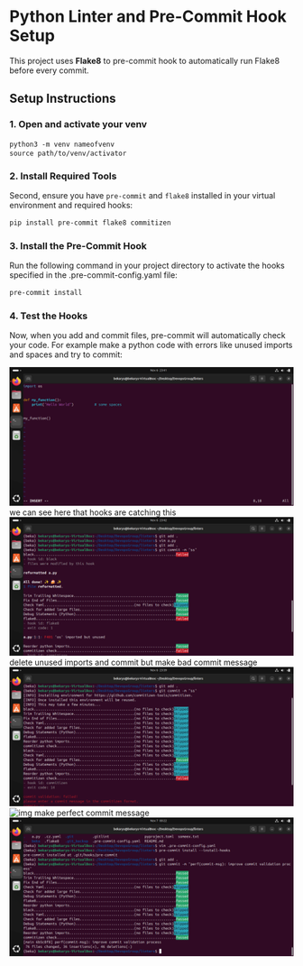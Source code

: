 # Python Linter and Pre-Commit Hook Setup

This project uses **Flake8** to pre-commit hook to automatically run Flake8 before every commit.

## Setup Instructions

### 1. Open and activate your venv
```
python3 -m venv nameofvenv
source path/to/venv/activator
```
### 2. Install Required Tools
Second, ensure you have `pre-commit` and `flake8` installed in your virtual environment and required hooks:

```bash
pip install pre-commit flake8 commitizen
```
### 3. Install the Pre-Commit Hook

Run the following command in your project directory to activate the hooks specified in the .pre-commit-config.yaml file:

```bash
pre-commit install
```
### 4. Test the Hooks

Now, when you add and commit files, pre-commit will automatically check your code. For example make a python code with errors like unused imports and spaces and try to commit:

![img](screanshots/Screenshot%20from%202024-11-06%2023-41-42.png)
we can see here that hooks are catching this
![img](screanshots/Screenshot%20from%202024-11-06%2023-42-34.png)
delete unused imports and commit but make bad commit message
![img](screanshots/Screenshot%20from%202024-11-06%2023-39-31.png)
![img](screanshots/Screenshot%20from%202024-11-06%2023-42-23.png)
make perfect commit message
![img](screanshots/Screenshot%20from%202024-11-07%2000-22-08.png)
